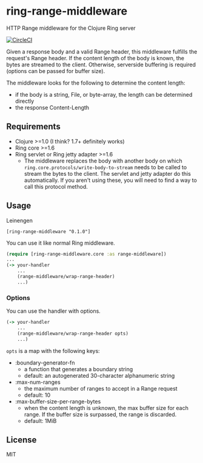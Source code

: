 # ring-range-middleware

HTTP Range middleware for the Clojure Ring server

[![CircleCI](https://circleci.com/gh/patosai/ring-range-middleware.svg?style=svg)](https://circleci.com/gh/patosai/ring-range-middleware)


Given a response body and a valid Range header, this middleware fulfills the request's Range header. If the content length of the body is known, the bytes are streamed to the client. Otherwise, serverside buffering is required (options can be passed for buffer size).

The middleware looks for the following to determine the content length:
- if the body is a string, File, or byte-array, the length can be determined directly
- the response Content-Length

## Requirements
- Clojure >=1.0 (I think? 1.7+ definitely works)
- Ring core >=1.6
- Ring servlet or Ring jetty adapter >=1.6
  - The middleware replaces the body with another body on which `ring.core.protocols/write-body-to-stream` needs to be called to stream the bytes to the client. The servlet and jetty adapter do this automatically. If you aren't using these, you will need to find a way to call this protocol method.

## Usage

Leinengen
```
[ring-range-middleware "0.1.0"]
```

You can use it like normal Ring middleware.

```clojure
(require [ring-range-middleware.core :as range-middleware])
...
(-> your-handler
    ...
    (range-middleware/wrap-range-header)
    ...)
```

### Options

You can use the handler with options.

```clojure
(-> your-handler
    ...
    (range-middleware/wrap-range-header opts)
    ...)
```

`opts` is a map with the following keys:
- :boundary-generator-fn
  - a function that generates a boundary string
  - default: an autogenerated 30-character alphanumeric string
- :max-num-ranges
  - the maximum number of ranges to accept in a Range request
  - default: 10
- :max-buffer-size-per-range-bytes
  - when the content length is unknown, the max buffer size for each range. If the buffer size is surpassed, the range is discarded.
  - default: 1MiB

## License

MIT

